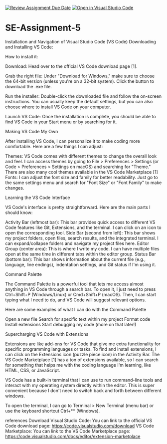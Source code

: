 [![Review Assignment Due Date](https://classroom.github.com/assets/deadline-readme-button-22041afd0340ce965d47ae6ef1cefeee28c7c493a6346c4f15d667ab976d596c.svg)](https://classroom.github.com/a/XoLGRbHq)
[![Open in Visual Studio Code](https://classroom.github.com/assets/open-in-vscode-2e0aaae1b6195c2367325f4f02e2d04e9abb55f0b24a779b69b11b9e10269abc.svg)](https://classroom.github.com/online_ide?assignment_repo_id=15276998&assignment_repo_type=AssignmentRepo)
# SE-Assignment-5
Installation and Navigation of Visual Studio Code (VS Code)
 Downloading and Installing VS Code:

 How to install it:

Download:
Head over to the official VS Code download page [1].

Grab the right file: Under "Download for Windows," make sure to choose the 64-bit version (unless you're on a 32-bit system). Click the button to download the .exe file.

Run the installer: Double-click the downloaded file and follow the on-screen instructions. You can usually keep the default settings, but you can also choose where to install VS Code on your computer.

Launch VS Code: Once the installation is complete, you should be able to find VS Code in your Start menu or by searching for it.


Making VS Code My Own

After installing VS Code, I can personalize it to make coding more comfortable. Here are a few things I can adjust:

Themes: VS Code comes with different themes to change the overall look and feel. I can access themes by going to File > Preferences > Settings (or Code > Preferences > Settings on macOS) and searching for "Theme." There are also many cool themes available in the VS Code Marketplace [1]
Fonts: I can adjust the font size and family for better readability. Just go to the same settings menu and search for "Font Size" or "Font Family" to make changes.

Learning the VS Code Interface

VS Code's interface is pretty straightforward. Here are the main parts I should know:

Activity Bar (leftmost bar): This bar provides quick access to different VS Code features like Git, Extensions, and the terminal. I can click on an icon to open the corresponding tool.
Side Bar (second from left): This bar shows my project folders, open files, search results, and the integrated terminal. I can expand/collapse folders and navigate my project files here.
Editor Group (center area): This is where I write my code. I can have multiple files open at the same time in different tabs within the editor group.
Status Bar (bottom bar): This bar shows information about the current file (e.g., language, line endings), indentation settings, and Git status if I'm using it.

Command Palette

The Command Palette is a powerful tool that lets me access almost anything in VS Code through a search bar. To open it, I just need to press Ctrl+Shift+P (Windows/Linux) or Cmd+Shift+P (macOS). Then, I can start typing what I need to do, and VS Code will suggest relevant options.

Here are some examples of what I can do with the Command Palette

Open a new file
Search for specific text within my project
Format code
Install extensions
Start debugging my code (more on that later!)

Supercharging VS Code with Extensions

Extensions are like add-ons for VS Code that give me extra functionality for specific programming languages or tasks. To find and install extensions, I can click on the Extensions icon (puzzle piece icon) in the Activity Bar. The VS Code Marketplace [1] has a ton of extensions available, so I can search for something that helps me with the coding language I'm learning, like HTML, CSS, or JavaScript.



VS Code has a built-in terminal that I can use to run command-line tools and interact with my operating system directly within the editor. This is super convenient because I don't need to switch back and forth between different windows.

To open the terminal, I can go to Terminal > New Terminal (menu bar) or use the keyboard shortcut Ctrl+** (Windows).

references
Download Visual Studio Code: You can link to the official VS Code download page: https://code.visualstudio.com/download
VS Code Marketplace: You can link to the VS Code Marketplace page: https://code.visualstudio.com/docs/editor/extension-marketplace
